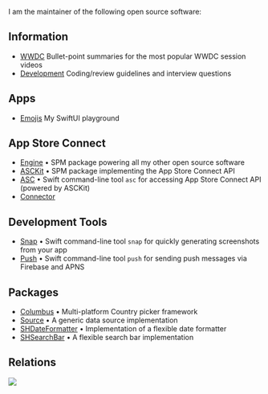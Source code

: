 I am the maintainer of the following open source software:

## Information
- [WWDC](https://github.com/Blackjacx/WWDC) Bullet-point summaries for the most popular WWDC session videos
- [Development](https://github.com/Blackjacx/Development) Coding/review guidelines and interview questions

## Apps
- [Emojis](https://github.com/Blackjacx/Emojis) My SwiftUI playground

## App Store Connect
- [Engine](https://github.com/Blackjacx/Engine) • SPM package powering all my other open source software
- [ASCKit](https://github.com/Blackjacx/Assist) • SPM package implementing the App Store Connect API
- [ASC](https://github.com/Blackjacx/Assist) • Swift command-line tool `asc` for accessing App Store Connect API (powered by ASCKit)
- [Connector](https://github.com/Blackjacx/Connector)

## Development Tools
- [Snap](https://github.com/Blackjacx/Assist) • Swift command-line tool `snap` for quickly generating screenshots from your app
- [Push](https://github.com/Blackjacx/Assist) • Swift command-line tool `push` for sending push messages via Firebase and APNS

## Packages
- [Columbus](https://github.com/Blackjacx/Columbus) • Multi-platform Country picker framework
- [Source](https://github.com/Blackjacx/Source) • A generic data source implementation
- [SHDateFormatter](https://github.com/Blackjacx/shdateformatter) • Implementation of a flexible date formatter
- [SHSearchBar](https://github.com/Blackjacx/shsearchbar) • A flexible search bar implementation

## Relations

[![](https://mermaid.ink/img/eyJjb2RlIjoiIGNsYXNzRGlhZ3JhbVxuICAgICAgRW5naW5lIDwuLiBQdXNoIDogRGVwZW5kZW5jeVxuICAgICAgRW5naW5lIDwuLiBTbmFwIDogRGVwZW5kZW5jeVxuICAgICAgRW5naW5lIDwuLiBBU0NLaXQgOiBEZXBlbmRlbmN5XG4gICAgICBBU0NLaXQgPC4uIEFTQyA6IERlcGVuZGVuY3lcbiAgICAgIEFTQ0tpdCA8Li4gQ29ubmVjdG9yIDogRGVwZW5kZW5jeVxuXG4gICAgICBjbGFzcyBFbmdpbmV7XG4gICAgICAgIDw8RnJhbWV3b3JrPj5cbiAgICAgIH1cbiAgICAgIGNsYXNzIFB1c2h7XG4gICAgICAgIDw8Q0xJIFRvb2w-PlxuICAgICAgfVxuICAgICAgY2xhc3MgU25hcHtcbiAgICAgICAgPDxDTEkgVG9vbD4-XG4gICAgICB9XG4gICAgICBjbGFzcyBBU0NLaXR7XG4gICAgICAgIDw8RnJhbWV3b3JrPj5cbiAgICAgIH1cbiAgICAgIGNsYXNzIEFTQ3tcbiAgICAgICAgPDxDTEkgVG9vbD4-XG4gICAgICB9XG4gICAgICBjbGFzcyBDb25uZWN0b3J7XG4gICAgICAgIDw8aU9TPj5cbiAgICAgIH0iLCJtZXJtYWlkIjp7fSwidXBkYXRlRWRpdG9yIjpmYWxzZX0)](https://mermaid-js.github.io/mermaid-live-editor/#/edit/eyJjb2RlIjoiIGNsYXNzRGlhZ3JhbVxuICAgICAgRW5naW5lIDwuLiBQdXNoIDogRGVwZW5kZW5jeVxuICAgICAgRW5naW5lIDwuLiBTbmFwIDogRGVwZW5kZW5jeVxuICAgICAgRW5naW5lIDwuLiBBU0NLaXQgOiBEZXBlbmRlbmN5XG4gICAgICBBU0NLaXQgPC4uIEFTQyA6IERlcGVuZGVuY3lcbiAgICAgIEFTQ0tpdCA8Li4gQ29ubmVjdG9yIDogRGVwZW5kZW5jeVxuXG4gICAgICBjbGFzcyBFbmdpbmV7XG4gICAgICAgIDw8RnJhbWV3b3JrPj5cbiAgICAgIH1cbiAgICAgIGNsYXNzIFB1c2h7XG4gICAgICAgIDw8Q0xJIFRvb2w-PlxuICAgICAgfVxuICAgICAgY2xhc3MgU25hcHtcbiAgICAgICAgPDxDTEkgVG9vbD4-XG4gICAgICB9XG4gICAgICBjbGFzcyBBU0NLaXR7XG4gICAgICAgIDw8RnJhbWV3b3JrPj5cbiAgICAgIH1cbiAgICAgIGNsYXNzIEFTQ3tcbiAgICAgICAgPDxDTEkgVG9vbD4-XG4gICAgICB9XG4gICAgICBjbGFzcyBDb25uZWN0b3J7XG4gICAgICAgIDw8aU9TPj5cbiAgICAgIH0iLCJtZXJtYWlkIjp7fSwidXBkYXRlRWRpdG9yIjpmYWxzZX0)
